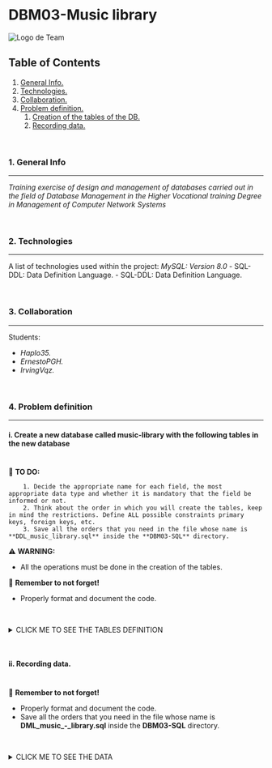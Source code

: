 # DBM03-Music library

![Logo de Team](https://github.com/ana-polo/DBM03-music-library/blob/main/DBM.gif "Team logo")


<a name="top"></a>
## Table of Contents
1. [General Info.](#general-info)
2. [Technologies.](#technologies)
3. [Collaboration.](#collaboration)
4. [Problem definition.](#problem-definition)
    1. [Creation of the tables of the DB.](#create)
    2. [Recording data.](#insert)
	

&nbsp;
<a name="general-info"></a>
### 1. General Info
***
*Training exercise of design and management of databases carried out in the field of Database Management in the Higher Vocational training Degree in Management of Computer Network Systems*


&nbsp;
<a name="technologies"></a>
### 2. Technologies
***
A list of technologies used within the project:
*MySQL: Version 8.0*
    - SQL-DDL: Data Definition Language.
    - SQL-DDL: Data Definition Language.


&nbsp;
<a name="collaboration"></a>
### 3. Collaboration
***
Students:
- *Haplo35.*
- *ErnestoPGH.* 
- *IrvingVqz.*


&nbsp;
<a name="problem-definition"></a>
### 4. Problem definition
***
<a name="create"></a>
#### i. Create a new database called music-library with the following tables in the new database
#
📝 **TO DO:**

        1. Decide the appropriate name for each field, the most appropriate data type and whether it is mandatory that the field be informed or not.
        2. Think about the order in which you will create the tables, keep in mind the restrictions. Define ALL possible constraints primary keys, foreign keys, etc.
        3. Save all the orders that you need in the file whose name is **DDL_music_library.sql** inside the **DBM03-SQL** directory.


⚠️ **WARNING:** 
- All the operations must be done in the creation of the tables.


👀 **Remember to not forget!**
- Properly format and document the code.

&nbsp;
<details>
    <summary>CLICK ME TO SEE THE TABLES DEFINITION</summary>
<br />
	
	
*MUSIC* 
	
        - NIF. IDENTIFIER.
        - Name

*THEME* 
	
        - Identifier
        - Title
        - Duration


*CLUB*
	
        - Identifier
        - Name
        - Headquarter
        - Group


*COMPANY*
	
        - Identifier
        - Name
        - Adress
        - Fax
        - Phone. With out the international prefix, we assume it only have one.


*ALBUM*
	
        - Identifier
        - Name
        - Publish_date
        - Company
        - Group


*THEME_ALBUM*
	
        - Theme
        - Album


*MUSIC_GROUP*
	
        - Identifier
        - Name
        - Date of creation
        - Country


*MUSIC_MUSIC_GROUP* 
	
        - Music
        - Group
        - Role in the group

</details>


&nbsp;
&nbsp;
<a name="insert"></a>
#### ii. Recording data.
#


👀 **Remember to not forget!**
- Properly format and document the code.
- Save all the orders that you need in the file whose name is **DML_music_-_library.sql** inside the **DBM03-SQL** directory.

 

&nbsp;
 
<details>
    <summary>CLICK ME TO SEE THE DATA</summary>
     
<br />

*MUSIC*
	
    1111111111 ;  Adrian Lee  
    1111111112 ;  Adam Clayton  
    1111111113 ;  Bono  
    1111111114 ;  C. Burchill  
    1111114444 ;  Carlos Torero  
    2345678444 ;  Edge  
    3232456547 ;  Phil Collins  
    3333567898 ;  Santiago Auserón  
    3454677777 ;  Jim Kerr  
    4444444444 ;  Larry Jr.Mullen  
    4454321111 ;  Luis Auserón  
    5454532222 ;  Paul Young  
    5555678976 ;  Enrique Sierra  
    5556787777 ;  J.L. Giménez  
    5656378999 ;  Soledad Giménez  
    6666667885 ;  Nacho Maño  
    7654323234 ;  P. van Hooke  
    7876543428 ;  Tony Banks  
    8884566666 ;  M. Rutherford


*THEME*
	
    1  ;  20th Century Promise ;  4  
    2  ;  37 grados            ;  4  
    3  ;  4th of July          ;  3  
    4  ;  7 Deadly Sins        ;  6  
    5  ;  A cara o cruz        ;  5  
    6  ;  A sort of homecoming ;  3  
    7  ;  Afterglow            ;  4  
    8  ;  Al atardecer         ;  4  
    9  ;  Al sur               ;  3  
    10 ;  Alive And Kicking    ;  4  
    11 ;  All The things She.. ;  4  
    12 ;  Alma de blues        ;  4  
    13 ;  And The Band ...     ;  4  
    14 ;  Andas junto a mí     ;  3  
    15 ;  Annabel Lee          ;  3  
    16 ;  Anything she does    ;  3  
    17 ;  Artitoestoy          ;  4  
    18 ;  Asoma el llanto      ;  3  
    19 ;  Babyface             ;  4  
    20 ;  Bad                  ;  2  
    21 ;  Barbara del campo    ;  4  
    22 ;  Beautiful day        ;  5  
    23 ;  Before               ;  4  
    24 ;  Black and blue       ;  3  
    25 ;  Blame                ;  4  
    26 ;  Book of Brilliant... ;  5  
    27 ;  Brazilian            ;  4  
    28 ;  Cada historia        ;  3  
    29 ;  Cant dance           ;  4  
    30 ;  Careful In Career    ;  4  
    31 ;  Carpet crawlers      ;  4  
    32 ;  Cinema show          ;  5  
    33 ;  Come A Long Way      ;  2  
    34 ;  Cómo hemos cambiado  ;  3  
    35 ;  Criminal World       ;  5  
    36 ;  Cuando quiero sol    ;  5  
    37 ;  Daddys Goma pay for  ;  5  
    38 ;  Dance on a volcano   ;  4  
    39 ;  De puntillas         ;  3  
    40 ;  De sol a sol         ;  4  
    41 ;  Dirty day            ;  5  
    42 ;  Domino               ;  5  
    43 ;  Dont                 ;  4  
    44 ;  Dreaming while ...   ;  4  
    45 ;  Driving the last...  ;  4  
    46 ;  E.de C. instrumental ;  3  
    47 ;  East At Easter       ;  4  
    48 ;  El canto del gallo   ;  5  
    49 ;  El hombre de papel   ;  2  
    50 ;  El nadador           ;  3  
    51 ;  Elvis Presley & USA  ;  3 


*COMPANY*
	
    001 ;  Island     ;  67 ;  JB St.  ;       78782222 ;       72724444  
    002 ;  ARIOLA     ;  Aragón 204    ;      913667889 ;      913667890  
    003 ;  WEA        ;  L Hoyos 42    ;      932401212 ;      932401213  
    004 ;  Virgin     ;  2 ; 23th St.  ;       20812445 ;       20812446  
    005 ;  ATLANTIC   ;  12 ;  E St.   ;        5481223 ;        5482312  
    006 ;  PoliDiscos ;  Camí de Vera  ;        3870001 ;        3870000  
    007 ;  PoliDiscos ;  Polynesia St. ;      942380540 ;      942380522


*MUSIC_GROUP*
	
    001 ;  U2                   ;  1977-01-01 ;  United Kingdown  
    002 ;  Simple Minds         ;  1979-02-09 ;  United Kingdown 
    003 ;  Mike + The Mechanics ;  1988-04-06 ;  United Kingdown
    004 ;  Genesis              ;  1975-10-10 ;  United Kingdown
    005 ;  Presuntos Implicados ;  1985-11-01 ;  Spain  
    006 ;  Radio Futura         ;  1980-01-07 ;  Spain


*CLUB*
	
    001 ;  Zoomanía        ;  33, Abbey Road       ;  001  
    002 ;  u2foryou        ;  23, 11th Street      ;  001  
    003 ;  Ché U2          ;  C/ Almussafes 59     ;  001  
    004 ;  Troglominds     ;  C/ Lepe 22           ;  002  
    005 ;  Mentes Fuertes  ;  Ramón y Cajal 14     ;  002  
    006 ;  The best mind   ;  24,   Homeround      ;  002  
    007 ;  Genefans        ;  C/ Visitación 34     ;  004  
    008 ;  Fanaticgens     ;  Av. H. Dominicos 155 ;  004  
    009 ;  Futuristas      ;  C/Alboraya 10        ;  006  
    010 ;  Machines        ;  Calle 3,  Lab 3      ;  003  
    011 ;  Jardín Botánico ;  203, Valencia 46004  ;  006  
    012 ;  Bonoculture     ;  12, East Av.         ;  001  
    013 ;  Waterfront      ;  C/Martín Blas 22     ;  002  
    014 ;  FanMike         ;  Beverly Hills 90210  ;  003  
    015 ;  Presuntos       ;  C/ Albacete 12       ;  005  
    016 ;  Implicado       ;  Torrejón de Ardoz 12 ;  005  
    017 ;  Los Culpables   ;  C/ Maria Cristina 67 ;  005 


*ALBUM*
	
    001 ;  October              ;  1981-10-12 ;  001 ;  001  
    002 ;  Zooropa              ;  1994-08-10 ;  001 ;  001  
    003 ;  The unforgettable fi ;  1983-03-07 ;  001 ;  001  
    004 ;  Achtung baby         ;  1991-12-09 ;  001 ;  001  
    005 ;  Once upon a time     ;  1985-10-10 ;  004 ;  002  
    006 ;  Good news F.N. world ;  1995-11-12 ;  004 ;  002  
    007 ;  Sparkle in the rain  ;  1984-03-03 ;  004 ;  002  
    008 ;  Sister feelings call ;  1981-03-04 ;  004 ;  002  
    009 ;  Living years         ;  1988-04-02 ;  005 ;  003  
    010 ;  Word of mouth        ;  1991-05-07 ;  005 ;  003  
    011 ;  We cant dance        ;  1991-02-02 ;  005 ;  004  
    012 ;  Invisible touch      ;  1986-03-03 ;  005 ;  004  
    013 ;  Seconds out          ;  1986-08-08 ;  005 ;  004  
    014 ;  De sol a sol         ;  1987-01-08 ;  003 ;  005  
    015 ;  Ser de agua          ;  1991-02-05 ;  003 ;  005  
    016 ;  Alma de blues        ;  1989-02-03 ;  003 ;  005  
    017 ;  La ley del desierto  ;  1984-03-02 ;  002 ;  006  
    018 ;  La canción de JPerro ;  1987-04-03 ;  002 ;  006


*THEME_ALBUM*
	
    19 ;  002  
    37 ;  002  
    41 ;  002  
    3  ;  003  
    6  ;  003  
    20 ;  003  
    51 ;  003  
    17 ;  004  
    10 ;  005  
    11 ;  005  
    33 ;  005  
    4  ;  006  
    13 ;  006  
    35 ;  006  
    26 ;  007  
    47 ;  007  
    1  ;  008  
    30 ;  008  
    22 ;  009  
    24 ;  009  
    25 ;  009  
    43 ;  009  
    23 ;  010  
    29 ;  011  
    44 ;  011  
    45 ;  011  
    16 ;  012  
    27 ;  012  
    42 ;  012  
    7  ;  013  
    31 ;  013  
    32 ;  013  
    38 ;  013  
    9  ;  014  
    40 ;  014  
    8  ;  015  
    14 ;  015  
    21 ;  015  
    34 ;  015  
    36 ;  015  
    39 ;  015  
    12 ;  016  
    18 ;  016  
    28 ;  016  
    46 ;  017  
    50 ;  017  
    2  ;  018  
    5  ;  018  
    15 ;  018  
    48 ;  018  
    49 ;  018 


*MUSIC_MUSIC_GROUP*

    1111111111 ;  003 ;  keyboard  
    1111111112 ;  001 ;  bass  
    1111111113 ;  001 ;  voice  
    1111111114 ;  002 ;  guitar  
    1111114444 ;  006 ;  drums  
    2345678444 ;  001 ;  guitar  
    3232456547 ;  004 ;  voice
    3333567898 ;  006 ;  voice
    3454677777 ;  002 ;  voice
    4444444444 ;  001 ;  drums  
    4454321111 ;  006 ;  bass  
    5454532222 ;  003 ;  voice  
    5555678976 ;  006 ;  guitar  
    5556787777 ;  005 ;  guitar  
    5656378999 ;  005 ;  voice  
    6666667885 ;  005 ;  bass  
    7654323234 ;  003 ;  drums  
    7876543428 ;  004 ;  keyboard  
    8884566666 ;  003 ;  bass  
    8884566666 ;  004 ;  bass

</details>

